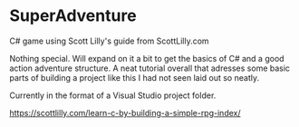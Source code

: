 # SuperAdventure
C# game using Scott Lilly's guide from ScottLilly.com

Nothing special. Will expand on it a bit to get the basics of C# and a good action adventure structure.
A neat tutorial overall that adresses some basic parts of building a project like this I had not seen 
laid out so neatly. 

Currently in the format of a Visual Studio project folder.

https://scottlilly.com/learn-c-by-building-a-simple-rpg-index/
